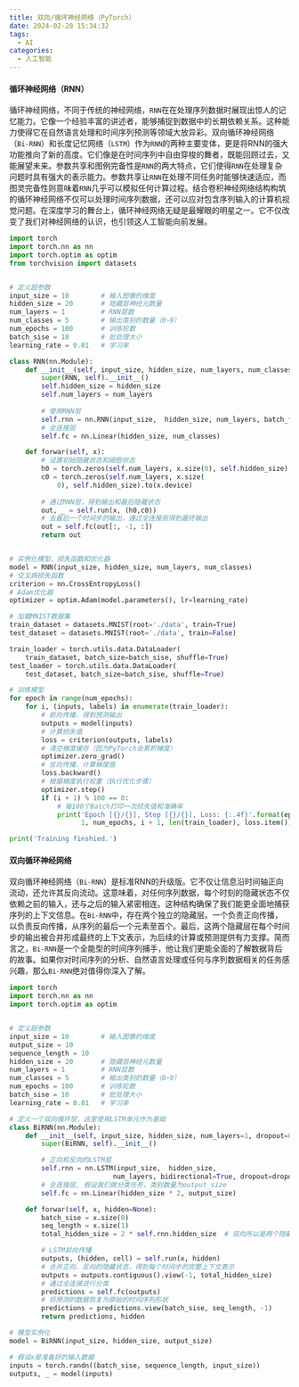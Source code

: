 ```yaml
---
title: 双向/循环神经网络（PyTorch）
date: 2024-02-20 15:34:32
tags:
  - AI
categories:
  - 人工智能
---
```


#### 循环神经网络（RNN）

循环神经网络，不同于传统的神经网络，`RNN`在在处理序列数据时展现出惊人的记忆能力。它像一个经验丰富的讲述者，能够捕捉到数据中的长期依赖关系。这种能力使得它在自然语言处理和时间序列预测等领域大放异彩。双向循环神经网络（`Bi-RNN`）和长度记忆网络（`LSTM`）作为`RNN`的两种主要变体，更是将RNN的强大功能推向了新的高度。它们像是在时间序列中自由穿梭的舞者，既能回顾过去，又能展望未来。参数共享和图例完备性是`RNN`的两大特点，它们使得`RNN`在处理复杂问题时具有强大的表示能力。参数共享让`RNN`在处理不同任务时能够快速适应，而图灵完备性则意味着`RNN`几乎可以模拟任何计算过程。结合卷积神经网络结构构筑的循环神经网络不仅可以处理时间序列数据，还可以应对包含序列输入的计算机视觉问题。在深度学习的舞台上，循环神经网络无疑是最耀眼的明星之一。它不仅改变了我们对神经网络的认识，也引领这人工智能向前发展。
<!-- more -->

```python
import torch
import torch.nn as nn
import torch.optim as optim
from torchvision import datasets


# 定义超参数
input_size = 10        # 输入图像的维度
hidden_size = 20       # 隐藏层神经元数量
num_layers = 1         # RNN层数
num_classes = 5        # 输出类别的数量（0~9）
num_epochs = 100       # 训练轮数
batch_sise = 10        # 批处理大小
learning_rate = 0.01   # 学习率

class RNN(nn.Module):
    def __init__(self, input_size, hidden_size, num_layers, num_classes):
        super(RNN, self).__init__()
        self.hidden_size = hidden_size
        self.num_layers = num_layers
        
        # 使用RNN层
        self.rnn = nn.RNN(input_size,  hidden_size, num_layers, batch_first=True)
        # 全连接层
        self.fc = nn.Linear(hidden_size, num_classes)

    def forwar(self, x):
        # 设置初始隐藏状态和细胞状态
        h0 = torch.zeros(self.num_layers, x.size(0), self.hidden_size).to(x.device)
        c0 = torch.zeros(self.num_layers, x.size(
            0), self.hidden_size).to(x.device)
        
        # 通过RNN层，得到输出和最后隐藏状态
        out, _ = self.run(x, (h0,c0))
        # 去最后一个时间步的输出，通过全连接层得到最终输出
        out = self.fc(out[:, -1, :])
        return out


# 实例化模型、损失函数和优化器
model = RNN(input_size, hidden_size, num_layers, num_classes)
# 交叉熵损失函数
criterion = nn.CrossEntropyLoss()
# Adam优化器
optimizer = optim.Adam(model.parameters(), lr=learning_rate)

# 加载MNIST数据集
train_dataset = datasets.MNIST(root='./data', train=True)
test_dataset = datasets.MNIST(root='./data', train=False)

train_loader = torch.utils.data.DataLoader(
    train_dataset, batch_size=batch_sise, shuffle=True)
test_loader = torch.utils.data.DataLoader(
    test_dataset, batch_size=batch_sise, shuffle=True)

# 训练模型
for epoch in range(num_epochs):
    for i, (inputs, labels) in enumerate(train_loader):
        # 前向传播，得到预测输出
        outputs = model(inputs)
        # 计算损失值
        loss = criterion(outputs, labels)
        # 清空梯度缓存（因为PyTorch会累积梯度）
        optimizer.zero_grad()
        # 反向传播，计算梯度值
        loss.backward()
        # 根据梯度执行权重（执行优化步骤）
        optimizer.step()
        if (i + 1) % 100 == 0:
            # 每100个Batch打印一次损失值和准确率
            print('Epoch [{}/{}], Step [{}/{}], Loss: {:.4f}'.format(epoch +
                  1, num_epochs, i + 1, len(train_loader), loss.item()))

print('Training finshied.')
```

#### 双向循环神经网络

双向循环神经网络（`Bi-RNN`）是标准RNN的升级版。它不仅让信息沿时间轴正向流动，还允许其反向流动。这意味着，对任何序列数据，每个时刻的隐藏状态不仅依赖之前的输入，还与之后的输入紧密相连。这种结构确保了我们能更全面地捕获序列的上下文信息。在`Bi-RNN`中，存在两个独立的隐藏层。一个负责正向传播，以负责反向传播，从序列的最后一个元素至首个。最后，这两个隐藏层在每个时间步的输出被合并形成最终的上下文表示，为后续的计算或预测提供有力支撑。简而言之，`Bi-RNN`是一个全能型的时间序列捕手，他让我们更能全面的了解数据背后的故事。如果你对时间序列的分析、自然语言处理或任何与序列数据相关的任务感兴趣，那么`Bi-RNN`绝对值得你深入了解。

```python
import torch
import torch.nn as nn
import torch.optim as optim


# 定义超参数
input_size = 10        # 输入图像的维度
output_size = 10
sequence_length = 10
hidden_size = 20       # 隐藏层神经元数量
num_layers = 1         # RNN层数
num_classes = 5        # 输出类别的数量（0~9）
num_epochs = 100       # 训练轮数
batch_sise = 10        # 批处理大小
learning_rate = 0.01   # 学习率

# 定义一个双向循环层，这里使用LSTM单元作为基础
class BiRNN(nn.Module):
    def __init__(self, input_size, hidden_size, num_layers=1, dropout=0.5):
        super(BiRNN, self).__init__()

        # 正向和反向的LSTM层
        self.rnn = nn.LSTM(input_size,  hidden_size,
                          num_layers, bidirectional=True, dropout=dropout)
        # 全连接层, 假设我们做分类任务，类别数量为output_size
        self.fc = nn.Linear(hidden_size * 2, output_size)

    def forwar(self, x, hidden=None):
        batch_sise = x.size(0)
        seq_length = x.size(1)
        total_hidden_size = 2 * self.rnn.hidden_size  # 双向所以是两个隐藏层大小

        # LSTM前向传播
        outputs, (hidden, cell) = self.run(x, hidden)
        # 合并正向、反向的隐藏状态，得到每个时间步的完整上下文表示
        outputs = outputs.contiguous().view(-1, total_hidden_size)
        # 通过全连接进行分类
        predictions = self.fc(outputs)
        # 将预测的数据恢复为原始的时间序列形状
        predictions = predictions.view(batch_sise, seq_length, -1)
        return predictions, hidden

# 模型实例化
model = BiRNN(input_size, hidden_size, output_size)

# 假设x是准备好的输入数据
inputs = torch.randn((batch_sise, sequence_length, input_size))
outputs, _ = model(inputs)
```